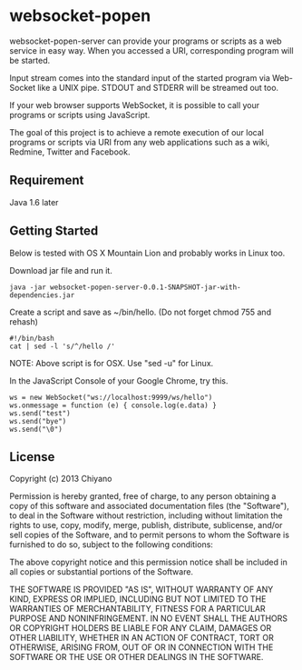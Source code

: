 websocket-popen
===============

websocket-popen-server can provide your programs or scripts  as a web service 
in easy way. When you accessed a URI, corresponding program will be started.

Input stream comes into the standard input of the started program via Web-
Socket like a UNIX pipe. STDOUT and STDERR will be streamed out too.

If your web browser supports WebSocket, it is possible to call your programs
or scripts using JavaScript.

The goal of this project is to achieve a remote execution of our local 
programs or scripts via URI from any web applications such as a wiki, 
Redmine, Twitter and Facebook.

## Requirement

Java 1.6 later

## Getting Started

Below is tested with OS X Mountain Lion and probably works in Linux too. 

Download jar file and run it.

    java -jar websocket-popen-server-0.0.1-SNAPSHOT-jar-with-dependencies.jar

Create a script and save as ~/bin/hello. (Do not forget chmod 755 and rehash)

    #!/bin/bash
    cat | sed -l 's/^/hello /'

NOTE: Above script is for OSX. Use "sed -u" for Linux.

In the JavaScript Console of your Google Chrome, try this.

    ws = new WebSocket("ws://localhost:9999/ws/hello")
    ws.onmessage = function (e) { console.log(e.data) }
    ws.send("test")
    ws.send("bye")
    ws.send("\0")

## License

Copyright (c) 2013 Chiyano

Permission is hereby granted, free of charge, to any person obtaining
a copy of this software and associated documentation files (the
"Software"), to deal in the Software without restriction, including
without limitation the rights to use, copy, modify, merge, publish,
distribute, sublicense, and/or sell copies of the Software, and to
permit persons to whom the Software is furnished to do so, subject to
the following conditions:

The above copyright notice and this permission notice shall be
included in all copies or substantial portions of the Software.

THE SOFTWARE IS PROVIDED "AS IS", WITHOUT WARRANTY OF ANY KIND,
EXPRESS OR IMPLIED, INCLUDING BUT NOT LIMITED TO THE WARRANTIES OF
MERCHANTABILITY, FITNESS FOR A PARTICULAR PURPOSE AND
NONINFRINGEMENT. IN NO EVENT SHALL THE AUTHORS OR COPYRIGHT HOLDERS BE
LIABLE FOR ANY CLAIM, DAMAGES OR OTHER LIABILITY, WHETHER IN AN ACTION
OF CONTRACT, TORT OR OTHERWISE, ARISING FROM, OUT OF OR IN CONNECTION
WITH THE SOFTWARE OR THE USE OR OTHER DEALINGS IN THE SOFTWARE.
